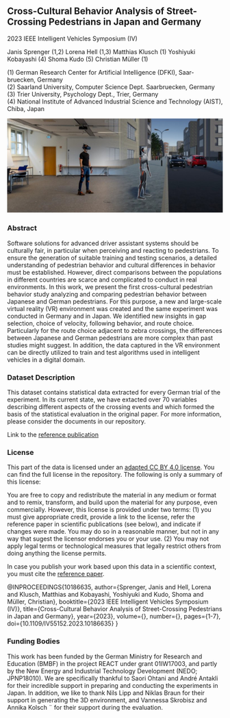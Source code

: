 
## Cross-Cultural Behavior Analysis of Street-Crossing Pedestrians in Japan and Germany

  
2023 IEEE Intelligent Vehicles Symposium (IV)  
  
Janis Sprenger  (1,2)  Lorena Hell  (1,3)  Matthias Klusch  (1)  Yoshiyuki Kobayashi  (4)  Shoma Kudo  (5)  Christian Müller  (1)  
  
(1)  German Research Center for Artificial Intelligence (DFKI), Saar- bruecken, Germany  
(2)  Saarland University, Computer Science Dept. Saarbruecken, Germany  
(3)  Trier University, Psychology Dept., Trier, Germany  
(4)  National Institute of Advanced Industrial Science and Technology (AIST), Chiba, Japan  
  
![](../../html/images/Teaser.jpg)

### Abstract

Software solutions for advanced driver assistant systems should be culturally fair, in particular when perceiving and reacting to pedestrians. To ensure the generation of suitable training and testing scenarios, a detailed understanding of pedestrian behavior and cultural differences in behavior must be established. However, direct comparisons between the populations in different countries are scarce and complicated to conduct in real environments. In this work, we present the first cross-cultural pedestrian behavior study analyzing and comparing pedestrian behavior between Japanese and German pedestrians. For this purpose, a new and large-scale virtual reality (VR) environment was created and the same experiment was conducted in Germany and in Japan. We identified new insights in gap selection, choice of velocity, following behavior, and route choice. Particularly for the route choice adjacent to zebra crossings, the differences between Japanese and German pedestrians are more complex than past studies might suggest. In addition, the data captured in the VR environment can be directly utilized to train and test algorithms used in intelligent vehicles in a digital domain.

### Dataset Description

This dataset contains statistical data extracted for every German trial of the experiment. In its current state, we have extacted over 70 variables describing different aspects of the crossing events and which formed the basis of the statistical evaluation in the original paper. For more information, please consider the documents in our repository.

Link to the  [reference publication](https://www.dfki.de/fileadmin/user_upload/import/13206_IEEE_IV23_PedestrianBehavior_Preprint.pdf)  
  

### License

This part of the data is licensed under an  [adapted CC BY 4.0 license](license.md). You can find the full license in the repository. The following is only a summary of this license:

You are free to copy and redistribute the material in any medium or format and to remix, transform, and build upon the material for any purpose, even commercially. However, this license is provided under two terms: (1) you must give appropriate credit, provide a link to the license, refer the reference paper in scientific publications (see below), and indicate if changes were made. You may do so in a reasonable manner, but not in any way that sugest the licensor endorses you or your use. (2) You may not apply legal terms or technological measures that legally restrict others from doing anything the license permits.

In case you publish your work based upon this data in a scientific context, you must cite the  [reference paper](https://doi.org/10.1109/IV55152.2023.10186635).

@INPROCEEDINGS{10186635,
    author={Sprenger, Janis and Hell, Lorena and Klusch, Matthias and 
        Kobayashi, Yoshiyuki and Kudo, Shoma and Müller, Christian},
    booktitle={2023 IEEE Intelligent Vehicles Symposium (IV)}, 
    title={Cross-Cultural Behavior Analysis of Street-Crossing Pedestrians in Japan and Germany}, 
    year={2023},
    volume={},
    number={},
    pages={1-7},
    doi={10.1109/IV55152.2023.10186635}
}  

### Funding Bodies

This work has been funded by the German Ministry for Research and Education (BMBF) in the project REACT under grant 01IW17003, and partly by the New Energy and Industrial Technology Development (NEDO; JPNP18010). We are specifically thankful to Saori Ohtani and André Antakli for their incredible support in preparing and conducting the experiments in Japan. In addition, we like to thank Nils Lipp and Niklas Braun for their support in generating the 3D environment, and Vannessa Skrobisz and Annika Kolsch ¨ for their support during the evaluation.
